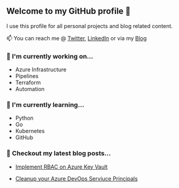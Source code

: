 ## Welcome to my GitHub profile 👋

I use this profile for all personal projects and blog related content.

📫 You can reach me @ [Twitter](https://twitter.com/OfficialCookJ), [LinkedIn](https://www.linkedin.com/in/cookjames) or via my [Blog](https://jamescook.dev)

### 🔭 I'm currently working on...

- Azure Infrastructure
- Pipelines
- Terraform
- Automation

### 🌱 I'm currently learning...

- Python
- Go
- Kubernetes
- GitHub

### 📰 Checkout my latest blog posts...

- [Implement RBAC on Azure Key Vault](https://jamescook.dev/implement-rbac-on-azure-key-vault)

- [Cleanup your Azure DevOps Serviuce Principals](https://jamescook.dev/cleanup-azure-devops-service-principals)
